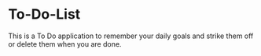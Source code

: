 # To-Do-List
This is a To Do application to remember your daily goals and strike them off or delete them when you are done.
